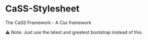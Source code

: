 # CaSS-Stylesheet
The CaSS Framework - A Css framework

⚠️ Note: Just use the latest and greatest bootstrap instead of this.
